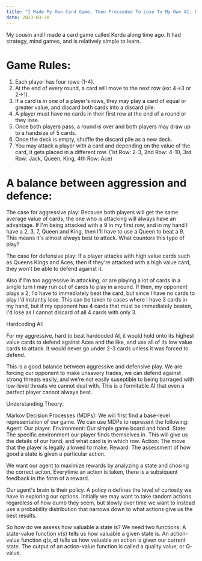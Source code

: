 ```yaml
---
title: "I Made My Own Card Game, Then Proceeded To Lose To My Own AI: Reinforcement Learning and TFAgents"
date: 2023-03-30
---
```


My cousin and I made a card game called Kerdu along time ago. It had strategy, mind games, and is relatively simple to learn.

<h1><strong>Game Rules:</h1></strong>

1. Each player has four rows (1-4).
2. At the end of every round, a card will move to the next row (ex: 4->3 or 2->1).
3. If a card is in one of a player's rows, they may play a card of equal or greater value, and discard both cards into a discard pile.
4. A player must have no cards in their first row at the end of a round or they lose.
5. Once both players pass, a round is over and both players may draw up to a handsize of 5 cards.
6. Once the deck is empty, shuffle the discard pile as a new deck.
7. You may attack a player with a card and depending on the value of the card, it gets placed in a different row. (1st Row: 2-3, 2nd Row: 4-10, 3rd Row: Jack, Queen, King, 4th Row: Ace)

<h1><strong>A balance between aggression and defence:</h1></strong>

The case for aggressive play:
Because both players will get the same average value of cards, the one who is attacking will always have an advantage. If I'm being attacked with a 9 in my first row, and in my hand I have a 2, 3, 7, Queen and King, then I'll have to use a Queen to beat a 9. This means it's almost always best to attack. What counters this type of play?

The case for defensive play:
If a player attacks with high value cards such as Queens Kings and Aces, then if they're attacked with a high value card, they won't be able to defend against it.

Also if I'm too aggressive in attacking, or are playing a lot of cards in a single turn I may run out of cards to play in a round. If then, my opponent plays a 2, I'd have to immediately beat the card, but since I have no cards to play I'd instantly lose. This can be taken to cases where I have 3 cards in my hand, but if my opponent has 4 cards that must be immediately beaten, I'd lose as I cannot discard of all 4 cards with only 3.

</h1></strong>Hardcoding AI:</h1></strong>

For my aggressive, hard to beat hardcoded AI, it would hold onto its highest value cards to defend against Aces and the like, and use all of its low value cards to attack. It would never go under 2-3 cards unless it was forced to defend.

This is a good balance between aggressive and defensive play. We are forcing our opponent to make unsavory trades, we can defend against strong threats easily, and we're not easily suseptible to being barraged with low-level threats we cannot deal with. This is a formitable AI that even a perfect player cannot always beat.

</h1></strong>Understanding Theory:</h1></strong>

Markov Decision Processes (MDPs):
We will first find a base-level representation of our game. We can use MDPs to represent the following:
Agent: Our player.
Environment: Our simple game board and hand.
State: The specific environment our player finds themselves in. This will give us the details of our hand, and what card is in which row.
Action: The move that the player is legally allowed to make.
Reward: The assessment of how good a state is given a particular action.

We want our agent to maximize rewards by analyzing a state and chosing the correct aciton. Everytime an action is taken, there is a subsiquent feedback in the form of a reward.

Our agent's brain is their policy. A policy $\pi$ defines the level of curiosity we have in exploring our options. Initially we may want to take random actions regardless of how dumb they seem, but slowly over time we want to instead use a probability distribution that narrows down to what actions give us the best results.

So how do we assess how valuable a state is? We need two functions:
A state-value function $v(s)$ tells us how valuable a given state is. An action-value function $q(s,a)$ tells us how valuable an action is given our current state. The output of an action-value function is called a quality value, or Q-value.


